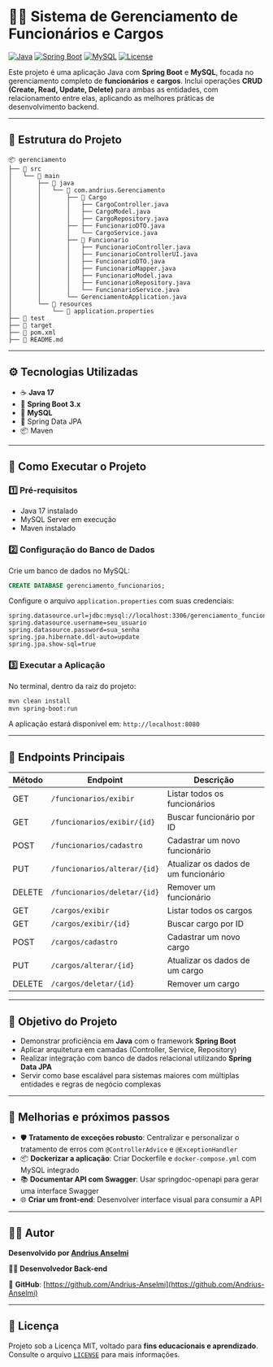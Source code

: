 
# 🧑‍💼 Sistema de Gerenciamento de Funcionários e Cargos

[![Java](https://img.shields.io/badge/Java-17-blue?logo=java)](https://www.oracle.com/java/)
[![Spring Boot](https://img.shields.io/badge/Spring_Boot-3.x-brightgreen?logo=spring)](https://spring.io/projects/spring-boot)
[![MySQL](https://img.shields.io/badge/Database-MySQL-blue?logo=mysql)](https://www.mysql.com/)
[![License](https://img.shields.io/badge/Licen%C3%A7a-MIT%20(educacional)-blue)](LICENSE)

Este projeto é uma aplicação Java com **Spring Boot** e **MySQL**, focada no gerenciamento completo de **funcionários** e **cargos**. Inclui operações **CRUD (Create, Read, Update, Delete)** para ambas as entidades, com relacionamento entre elas, aplicando as melhores práticas de desenvolvimento backend.

---

## 📁 Estrutura do Projeto

```
📦 gerenciamento
├── 📂 src
│   └── 📂 main
│       ├── 📂 java
│       │   └── 📂 com.andrius.Gerenciamento
│       │       ├── 📂 Cargo
│       │       │   ├── CargoController.java
│       │       │   ├── CargoModel.java
│       │       │   ├── CargoRepository.java
│       │       ├── ├── FuncionarioDTO.java
│       │       │   └── CargoService.java
│       │       ├── 📂 Funcionario
│       │       │   ├── FuncionarioController.java
│       │       │   ├── FuncionarioControllerUI.java
│       │       │   ├── FuncionarioDTO.java
│       │       │   ├── FuncionarioMapper.java
│       │       │   ├── FuncionarioModel.java
│       │       │   ├── FuncionarioRepository.java
│       │       │   └── FuncionarioService.java
│       │       └── GerenciamentoApplication.java
│       └── 📂 resources
│           └── 📄 application.properties
├── 📂 test
├── 📂 target
├── 📄 pom.xml
├── 📄 README.md
```

---

## ⚙️ Tecnologias Utilizadas

- ☕ **Java 17**
- 🌱 **Spring Boot 3.x**
- 🐬 **MySQL**
- 🔐 Spring Data JPA
- 📦 Maven

---

## 🚀 Como Executar o Projeto

### 1️⃣ Pré-requisitos

- Java 17 instalado
- MySQL Server em execução
- Maven instalado

### 2️⃣ Configuração do Banco de Dados

Crie um banco de dados no MySQL:

```sql
CREATE DATABASE gerenciamento_funcionarios;
```

Configure o arquivo `application.properties` com suas credenciais:

```properties
spring.datasource.url=jdbc:mysql://localhost:3306/gerenciamento_funcionarios
spring.datasource.username=seu_usuario
spring.datasource.password=sua_senha
spring.jpa.hibernate.ddl-auto=update
spring.jpa.show-sql=true
```

### 3️⃣ Executar a Aplicação

No terminal, dentro da raiz do projeto:

```bash
mvn clean install
mvn spring-boot:run
```

A aplicação estará disponível em: `http://localhost:8080`

---

## 📡 Endpoints Principais

| Método | Endpoint                     | Descrição                            |
| ------ | ---------------------------- | ------------------------------------ |
| GET    | `/funcionarios/exibir`       | Listar todos os funcionários         |
| GET    | `/funcionarios/exibir/{id}`  | Buscar funcionário por ID            |
| POST   | `/funcionarios/cadastro`     | Cadastrar um novo funcionário        |
| PUT    | `/funcionarios/alterar/{id}` | Atualizar os dados de um funcionário |
| DELETE | `/funcionarios/deletar/{id}` | Remover um funcionário               |
| GET    | `/cargos/exibir`             | Listar todos os cargos               |
| GET    | `/cargos/exibir/{id}`        | Buscar cargo por ID                  |
| POST   | `/cargos/cadastro`           | Cadastrar um novo cargo              |
| PUT    | `/cargos/alterar/{id}`       | Atualizar os dados de um cargo       |
| DELETE | `/cargos/deletar/{id}`       | Remover um cargo                     |

---

## 🎯 Objetivo do Projeto

- Demonstrar proficiência em **Java** com o framework **Spring Boot**
- Aplicar arquitetura em camadas (Controller, Service, Repository)
- Realizar integração com banco de dados relacional utilizando **Spring Data JPA**
- Servir como base escalável para sistemas maiores com múltiplas entidades e regras de negócio complexas

---

## 🔧 Melhorias e próximos passos

- 🛡️ **Tratamento de exceções robusto**: Centralizar e personalizar o tratamento de erros com `@ControllerAdvice` e `@ExceptionHandler`
- 📦 **Dockerizar a aplicação**: Criar Dockerfile e `docker-compose.yml` com MySQL integrado
- 📚 **Documentar API com Swagger**: Usar springdoc-openapi para gerar uma interface Swagger
- 🌐 **Criar um front-end**: Desenvolver interface visual para consumir a API

---

## 👨‍💻 Autor

**Desenvolvido por [Andrius Anselmi](https://github.com/Andrius-Anselmi)**

🧑‍💼 **Desenvolvedor Back-end**

🔗 **GitHub**: [https://github.com/Andrius-Anselmi](https://github.com/Andrius-Anselmi)

---

## 📄 Licença

Projeto sob a Licença MIT, voltado para **fins educacionais e aprendizado**.  
Consulte o arquivo [`LICENSE`](LICENSE) para mais informações.
